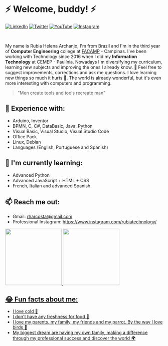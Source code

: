 # ⚡ Welcome, buddy! ⚡

<a href="https://www.linkedin.com/in/rubia-helena-archanjo/" target="_blank" rel="noopener noreferrer"><img src="https://img.shields.io/badge/LinkedIn-%230077B5.svg?&style=flat-square&logo=linkedin&logoColor=white" alt="LinkedIn"></a>
<a href="https://twitter.com/_rubiarchanjo" target="_blank" rel="noopener noreferrer"><img src="https://img.shields.io/badge/Twitter-%2303A9F4.svg?&style=flat-square&logo=twitter&logoColor=white" alt="Twitter"></a>
<a href="https://www.youtube.com/channel/UCIHAvIMbthJhpXHWZFly0SQ" target="_blank" rel="noopener noreferrer"><img src="https://img.shields.io/badge/-Youtube-FF0000?style=flat-square&labelColor=FF0000&logo=youtube&logoColor=white" alt="YouTube"></a>
<a href="https://www.instagram.com/rubiarchanjo/" target="_blank" rel="noopener noreferrer"><img src="https://img.shields.io/badge/Instagram-%23E4405F.svg?&style=flat-square&logo=instagram&logoColor=white" alt="Instagram"></a>
</p><br>

My name is Rubia Helena Archanjo, I'm from Brazil and I'm in the third year of **Computer Engineering** college at [FACAMP](https://www.facamp.com.br/) - Campinas. I've been working with Technology since 2016 when I did my **Information Technology** at CEMEP - Paulínia. Nowadays I'm diversifying my curriculum, learning new subjects and improving the ones I already know. 💬 Feel free to suggest improvements, corrections and ask me questions. I love learning new things so much it hurts 💖. The world is already wonderful, but it's even more interesting with computers and programming.

> "Men create tools and tools recreate man"

## 🥇 Experience with: 
  - Arduino, Inventor
  - BPMN, C, C#, DataBasic, Java, Python
  - Visual Basic, Visual Studio, Visual Studio Code
  - Office Pack
  - Linux, Debian  
  - Languages (English, Portuguese and Spanish)

## 🥈 I'm currently learning:
  - Advanced Python 
  - Advanced JavaScript + HTML + CSS
  - French, Italian and advanced Spanish

## 📫 Reach me out: 
  - Gmail: rharcosta@gmail.com
  - Professional Instagram: https://www.instagram.com/rubiatechnology/

<div>
  <a href="https://github.com/rharcosta">
  <img height="180em" src="https://github-readme-stats.vercel.app/api?username=rharcosta&show_icons=true&theme=onedark&include_all_commits=true&count_private=true"/>
  <img height="180em" src="https://github-readme-stats.vercel.app/api/top-langs/?username=rharcosta&layout=compact&langs_count=16&theme=onedark"/>
<div>

 ## 😂 Fun facts about me:
  - I love cold 🥶
  - I don't have any freshness for food 🍔
  - I love my parents, my family, my friends and my parrot. By the way I love birds 🦜
  - My biggest dream are having my own family, making a difference through my professional success and discover the world 🌍
  
